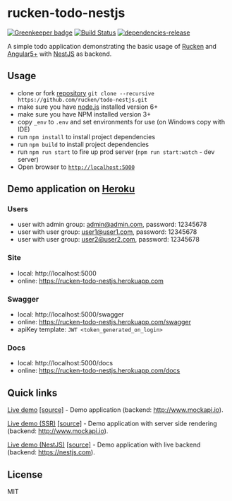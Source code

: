 # rucken-todo-nestjs

[![Greenkeeper badge](https://badges.greenkeeper.io/rucken/todo-nestjs.svg)](https://greenkeeper.io/)
[![Build Status][travis-image]][travis-url]
[![dependencies-release][dependencies-image]][dependencies-url]


A simple todo application demonstrating the basic usage of [Rucken](https://github.com/rucken) and [Angular5+](https://angular.io) with [NestJS](https://nestjs.com) as backend.


## Usage
- clone or fork [repository](https://github.com/rucken/todo-nestjs.git) `git clone --recursive https://github.com/rucken/todo-nestjs.git`
- make sure you have [node.js](https://nodejs.org/) installed version 6+
- make sure you have NPM installed version 3+
- copy `_env` to `.env` and set environments for use (on Windows copy with IDE)
- run `npm install` to install project dependencies
- run `npm build` to install project dependencies
- run `npm run start` to fire up prod server (`npm run start:watch` - dev server)
- Open browser to [`http://localhost:5000`](http://localhost:5000)

## Demo application on [Heroku](https://rucken-todo-nestjs.herokuapp.com)

### Users
- user with admin group: admin@admin.com, password: 12345678
- user with user group: user1@user1.com, password: 12345678
- user with user group: user2@user2.com, password: 12345678

### Site
- local: http://localhost:5000
- online: https://rucken-todo-nestjs.herokuapp.com

### Swagger
- local: http://localhost:5000/swagger
- online: https://rucken-todo-nestjs.herokuapp.com/swagger
- apiKey template: ```JWT <token_generated_on_login>```

### Docs
- local: http://localhost:5000/docs
- online: https://rucken-todo-nestjs.herokuapp.com/docs

## Quick links

[Live demo](https://rucken.github.io/todo) [[source]](https://github.com/rucken/todo) - Demo application (backend: http://www.mockapi.io).

[Live demo (SSR)](https://rucken-todo.herokuapp.com) [[source]](https://github.com/rucken/todo) - Demo application with server side rendering (backend: http://www.mockapi.io).

[Live demo (NestJS)](https://rucken-todo-nestjs.herokuapp.com) [[source]](https://github.com/rucken/todo-nestjs) - Demo application with live backend (backend: https://nestjs.com).

## License

MIT

[travis-image]: https://travis-ci.org/rucken/todo-nestjs.svg?branch=master
[travis-url]: https://travis-ci.org/rucken/todo-nestjs
[dependencies-image]: https://david-dm.org/rucken/todo-nestjs/status.svg
[dependencies-url]: https://david-dm.org/rucken/todo-nestjs

